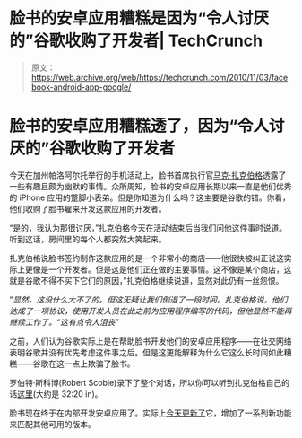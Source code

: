 # 脸书的安卓应用糟糕是因为“令人讨厌的”谷歌收购了开发者| TechCrunch

> 原文：<https://web.archive.org/web/https://techcrunch.com/2010/11/03/facebook-android-app-google/>

# 脸书的安卓应用糟糕透了，因为“令人讨厌的”谷歌收购了开发者

今天在加州帕洛阿尔托举行的手机活动上，脸书首席执行官[马克·扎克伯格](https://web.archive.org/web/20230308025603/http://www.crunchbase.com/person/mark-zuckerberg)透露了一些有趣且颇为幽默的事情。众所周知，脸书的安卓应用长期以来一直是他们优秀的 iPhone 应用的蹩脚小表弟。但是你知道为什么吗？这主要是谷歌的错。你看，他们收购了脸书雇来开发这款应用的开发者。

“是的，我认为那很讨厌，”扎克伯格今天在活动结束后当我们问他这件事时说道。听到这话，房间里的每个人都突然大笑起来。

扎克伯格说脸书签约制作这款应用的是一个非常小的商店——他很快被纠正说这实际上更像是一个开发者。但是这是他们正在做的主要事情。这不像是某个商店，这就是谷歌不得不买下它们的原因，”扎克伯格继续说道，显然对此仍有一丝怨恨。

”*显然，这没什么大不了的。但这无疑让我们倒退了一段时间。扎克伯格说，他们达成了一项协议，使用开发人员在此之前为应用程序编写的代码，但他显然不能再继续工作了。“*这有点令人沮丧*”*

之前，人们认为谷歌实际上是在帮助脸书开发他们的安卓应用程序——在社交网络表明谷歌并没有优先考虑这件事之后。但是这更能解释为什么它这么长时间如此糟糕——谷歌在这一点上欺骗了脸书。

罗伯特·斯科博(Robert Scoble)录下了整个对话，所以你可以听到扎克伯格自己的话[这里](https://web.archive.org/web/20230308025603/http://www.cinchcast.com/scobleizer/106370)(大约是 32:20 in)。

脸书现在终于在内部开发安卓应用了。实际上[今天更新了](https://web.archive.org/web/20230308025603/https://techcrunch.com/2010/11/03/facebook-brings-android-app-up-to-speed-with-places-groups-iphone-gets-an-upgrade-too/)它，增加了一系列新功能来匹配其他可用的版本。